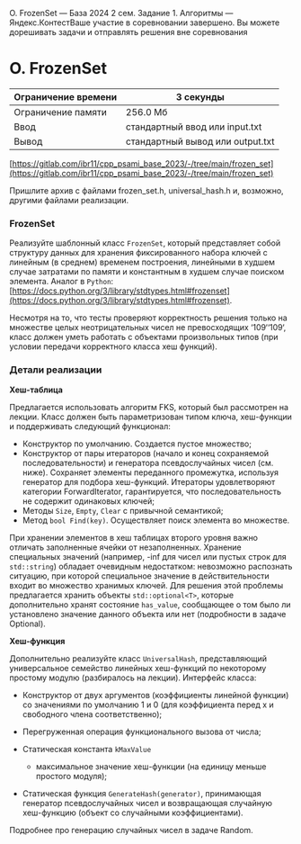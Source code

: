 O. FrozenSet — База 2024 2 сем. Задание 1. Алгоритмы — Яндекс.КонтестВаше участие в соревновании завершено. Вы можете дорешивать задачи и отправлять решения вне соревнования

# O. FrozenSet

| Ограничение времени | 3 секунды |
| --- | --- |
| Ограничение памяти | 256.0 Мб |
| Ввод | стандартный ввод или input.txt |
| Вывод | стандартный вывод или output.txt |

[https://gitlab.com/ibr11/cpp_psami_base_2023/-/tree/main/frozen_set](https://gitlab.com/ibr11/cpp_psami_base_2023/-/tree/main/frozen_set)

Пришлите архив с файлами frozen_set.h, universal_hash.h и, возможно, другими файлами реализации.

### FrozenSet

Реализуйте шаблонный класс `FrozenSet`, который представляет собой структуру данных для хранения фиксированного набора
ключей с линейным (в среднем) временем построения, линейными в худшем случае затратами по памяти и константным в худшем
случае поиском элемента. Аналог в `Python`: [https://docs.python.org/3/library/stdtypes.html#frozenset](https://docs.python.org/3/library/stdtypes.html#frozenset).

Несмотря на то, что тесты проверяют корректность решения только на множестве целых неотрицательных чисел не
превосходящих ‘109‘‘109‘, класс должен уметь работать с объектами произвольных типов (при условии передачи корректного
класса хеш функций).

### Детали реализации

**Хеш-таблица**

Предлагается использовать алгоритм FKS, который был рассмотрен на лекции.
Класс должен быть параметризован типом ключа, хеш-функции и поддерживать следующий функционал:

- Конструктор по умолчанию. Создается пустое множество;
- Конструктор от пары итераторов (начало и конец сохраняемой последовательности) и генератора псевдослучайных чисел
  (см. ниже). Сохраняет элементы переданного промежутка, используя генератор для подбора хеш-функций. Итераторы
  удовлетворяют категории ForwardIterator, гарантируется, что последовательность не содержит одинаковых ключей;
- Методы `Size`, `Empty`, `Clear` с привычной семантикой;
- Метод `bool Find(key)`. Осуществляет поиск элемента во множестве.

При хранении элементов в хеш таблицах второго уровня важно отличать заполненные ячейки от незаполненных. Хранение
специальных значений (например, -inf для чисел или пустых строк для `std::string`) обладает очевидным недостатком:
невозможно распознать ситуацию, при которой специальное значение в действительности входит во множество хранимых ключей.
Для решения этой проблемы предлагается хранить объекты `std::optional<T>`, которые дополнительно хранят состояние
`has_value`, сообщающее о том было ли установлено значение данного объекта или нет (подробности в задаче Optional).

**Хеш-функция**

Дополнительно реализуйте класс `UniversalHash`, представляющий универсальное семейство линейных хеш-функций по
некоторому простому модулю (разбиралось на лекции). Интерфейс класса:

- Конструктор от двух аргументов (коэффициенты линейной функции) со значениями по умолчанию 1 и 0
  (для коэффициента перед x и свободного члена соответственно);

- Перегруженная операция функционального вызова от числа;

- Статическая константа `kMaxValue`

  - максимальное значение хеш-функции (на единицу меньше простого модуля);

- Статическая функция `GenerateHash(generator)`, принимающая генератор псевдослучайных чисел и возвращающая случайную
  хеш-функцию (объект со случайными коэффициентами).

Подробнее про генерацию случайных чисел в задаче Random.
